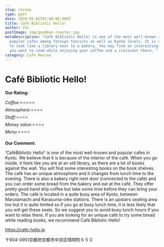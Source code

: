 ```yaml
---
slug: review
type: post
date: 2020-05-02T01:00:00.000Z
title: Café Bibliotic Hello!
author: Chi
postImage: img/goodman-roaster.jpg
metaDescription: "Café Bibliotic Hello! is one of the most well-known and
  popular cafes among foreign tourists as well as Kyoto locals. It is designed
  to look like a library next to a bakery. You may find an interesting book that
  you want to read while enjoying your coffee and a croissant there. "
category: Cafe Review
---
```

# **Café Bibliotic Hello!**

**Our Rating:**

*Coffee:*⭐️⭐️⭐️⭐️⭐️\
*Atmosphere:*⭐️⭐️⭐️⭐️\
*Staff:*⭐️⭐️⭐️⭐️\
*Money value:*⭐️⭐️⭐️⭐️\
*Menu:*⭐️⭐️⭐️⭐️

**Our Comment:**

‘CaféBibliotic Hello!’ is one of the most well-known and popular cafes in Kyoto. We believe that it is because of the interior of the café. When you go inside, it feels like you are at an old library, as there are a lot of books against the wall. You will find some interesting books on the book shelves. The café has an unique atmosphere and it changes from lunch time to the evening. There is also a bakery right next door (connected to the café) and you can order some bread from the bakery and eat at the café. They offer pretty good hand drip coffee but take some time before they can bring your orders. The café is located in a quite busy area of Kyoto, between Marutamachi and Karasuma-oike stations. There is an upstairs seating area too but it is quite limited so if you go at busy lunch time, it is less likely that you will get these seats. So we suggest you to avoid busy lunch hours if you want to relax there. If you are looking for an unique café to try some bread while reading books, we recommend Café Bibliotic Hello!

https://cafe-hello.jp

〒604-0951京都府京都市中京区晴明町６５０